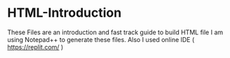 # HTML-Introduction
These Files are an introduction and fast track guide to build HTML file
I am using Notepad++ to generate these files. Also I used online IDE ( https://replit.com/ ) 
